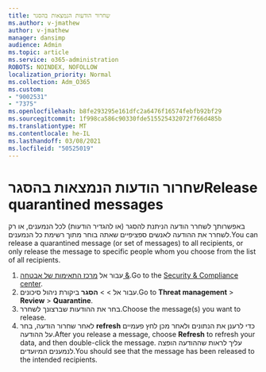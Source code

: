 ```yaml
---
title: שחרור הודעות הנמצאות בהסגר
ms.author: v-jmathew
author: v-jmathew
manager: dansimp
audience: Admin
ms.topic: article
ms.service: o365-administration
ROBOTS: NOINDEX, NOFOLLOW
localization_priority: Normal
ms.collection: Adm_O365
ms.custom:
- "9002531"
- "7375"
ms.openlocfilehash: b8fe293295e161dfc2a6476f16574febfb92bf29
ms.sourcegitcommit: 1f998ca586c90330fde515525432072f766d485b
ms.translationtype: MT
ms.contentlocale: he-IL
ms.lasthandoff: 03/08/2021
ms.locfileid: "50525019"
---
```

# <a name="release-quarantined-messages"></a><span data-ttu-id="1859e-102">שחרור הודעות הנמצאות בהסגר</span><span class="sxs-lookup"><span data-stu-id="1859e-102">Release quarantined messages</span></span>

<span data-ttu-id="1859e-103">באפשרותך לשחרר הודעה הניתנת להסגר (או להגדיר הודעות) לכל הנמענים, או רק לשחרר את ההודעה לאנשים ספציפיים שאתה בוחר מתוך רשימת כל הנמענים.</span><span class="sxs-lookup"><span data-stu-id="1859e-103">You can release a quarantined message (or set of messages) to all recipients, or only release the message to specific people whom you choose from the list of all recipients.</span></span>

1. <span data-ttu-id="1859e-104">עבור אל [מרכז התאימות של אבטחה &](https://go.microsoft.com/fwlink/p/?linkid=2077143).</span><span class="sxs-lookup"><span data-stu-id="1859e-104">Go to the [Security & Compliance center](https://go.microsoft.com/fwlink/p/?linkid=2077143).</span></span>
2. <span data-ttu-id="1859e-105">עבור אל   >    >  **הסגר** ביקורת ניהול סיכונים.</span><span class="sxs-lookup"><span data-stu-id="1859e-105">Go to **Threat management** > **Review** > **Quarantine**.</span></span>
3. <span data-ttu-id="1859e-106">בחר את ההודעות שברצונך לשחרר.</span><span class="sxs-lookup"><span data-stu-id="1859e-106">Choose the message(s) you want to release.</span></span>
4. <span data-ttu-id="1859e-107">לאחר שחרור הודעה, בחר **refresh** כדי לרענן את הנתונים ולאחר מכן לחץ פעמיים על ההודעה.</span><span class="sxs-lookup"><span data-stu-id="1859e-107">After you release a message, choose **Refresh** to refresh your data, and then double-click the message.</span></span> <span data-ttu-id="1859e-108">עליך לראות שההודעה הופצה לנמענים המיועדים.</span><span class="sxs-lookup"><span data-stu-id="1859e-108">You should see that the message has been released to the intended recipients.</span></span>

